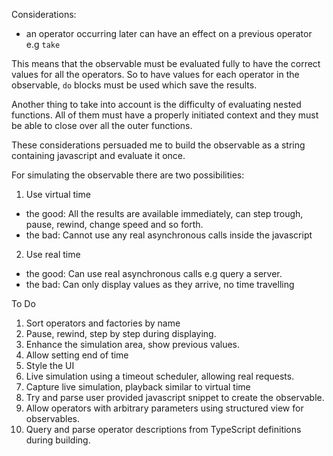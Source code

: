 Considerations:

* an operator occurring later can have an effect on a previous operator e.g `take`

This means that the observable must be evaluated fully to have the correct values for all the operators. 
So to have values for each operator in the observable, `do` blocks must be used which save the results.

Another thing to take into account is the difficulty of evaluating nested functions.
All of them must have a properly initiated context and they must be able to close over all the outer functions.

These considerations persuaded me to build the observable as a string containing javascript and evaluate it once.

For simulating the observable there are two possibilities:

1. Use virtual time
  * the good: All the results are available immediately, can step trough, pause, rewind, change speed and so forth.
  * the bad: Cannot use any real asynchronous calls inside the javascript
2. Use real time
  * the good: Can use real asynchronous calls e.g query a server.
  * the bad: Can only display values as they arrive, no time travelling

To Do

1. Sort operators and factories by name
1. Pause, rewind, step by step during displaying.
1. Enhance the simulation area, show previous values.
1. Allow setting end of time
1. Style the UI
1. Live simulation using a timeout scheduler, allowing real requests.
1. Capture live simulation, playback similar to virtual time 
1. Try and parse user provided javascript snippet to create the observable.
1. Allow operators with arbitrary parameters using structured view for observables.
1. Query and parse operator descriptions from TypeScript definitions during building.


